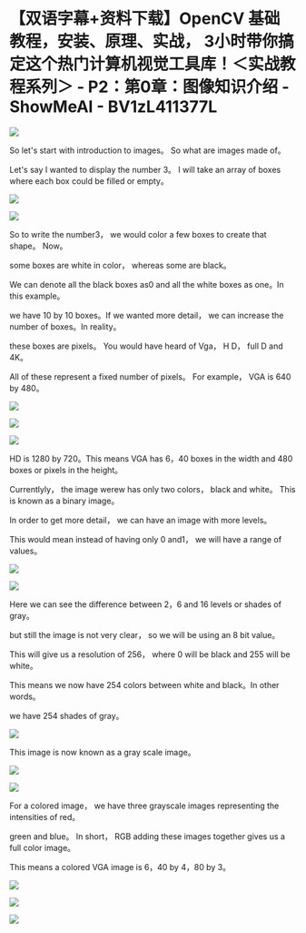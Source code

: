 # 【双语字幕+资料下载】OpenCV 基础教程，安装、原理、实战， 3小时带你搞定这个热门计算机视觉工具库！＜实战教程系列＞ - P2：第0章：图像知识介绍 - ShowMeAI - BV1zL411377L

![](img/0927cb9227e01b87e39550b44a9db204_0.png)

So let's start with introduction to images。 So what are images made of。

 Let's say I wanted to display the number 3。 I will take an array of boxes where each box could be filled or empty。



![](img/0927cb9227e01b87e39550b44a9db204_2.png)

![](img/0927cb9227e01b87e39550b44a9db204_3.png)

So to write the number3， we would color a few boxes to create that shape。 Now。

 some boxes are white in color， whereas some are black。

We can denote all the black boxes as0 and all the white boxes as one。In this example。

 we have 10 by 10 boxes。If we wanted more detail， we can increase the number of boxes。In reality。

 these boxes are pixels。 You would have heard of Vga， H D， full D and 4K。

 All of these represent a fixed number of pixels。 For example， VGA is 640 by 480。



![](img/0927cb9227e01b87e39550b44a9db204_5.png)

![](img/0927cb9227e01b87e39550b44a9db204_6.png)

![](img/0927cb9227e01b87e39550b44a9db204_7.png)

HD is 1280 by 720。This means VGA has 6，40 boxes in the width and 480 boxes or pixels in the height。

 Currentlyly， the image werew has only two colors， black and white。 This is known as a binary image。

 In order to get more detail， we can have an image with more levels。

 This would mean instead of having only 0 and1， we will have a range of values。



![](img/0927cb9227e01b87e39550b44a9db204_9.png)

![](img/0927cb9227e01b87e39550b44a9db204_10.png)

Here we can see the difference between 2，6 and 16 levels or shades of gray。

 but still the image is not very clear， so we will be using an 8 bit value。

 This will give us a resolution of 256， where 0 will be black and 255 will be white。

 This means we now have 254 colors between white and black。In other words。

 we have 254 shades of gray。

![](img/0927cb9227e01b87e39550b44a9db204_12.png)

This image is now known as a gray scale image。

![](img/0927cb9227e01b87e39550b44a9db204_14.png)

![](img/0927cb9227e01b87e39550b44a9db204_15.png)

For a colored image， we have three grayscale images representing the intensities of red。

 green and blue。 In short， RGB adding these images together gives us a full color image。

 This means a colored VGA image is 6，40 by 4，80 by 3。



![](img/0927cb9227e01b87e39550b44a9db204_17.png)

![](img/0927cb9227e01b87e39550b44a9db204_18.png)

![](img/0927cb9227e01b87e39550b44a9db204_19.png)